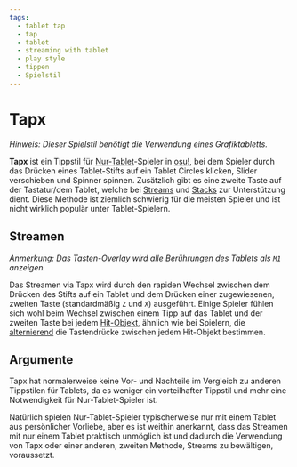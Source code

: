```yaml
---
tags:
  - tablet tap
  - tap
  - tablet
  - streaming with tablet
  - play style
  - tippen
  - Spielstil
---
```


# Tapx

*Hinweis: Dieser Spielstil benötigt die Verwendung eines Grafiktabletts.*

**Tapx** ist ein Tippstil für [Nur-Tablet](/wiki/Play_style#nur-tablet)-Spieler in [osu!](/wiki/Game_mode/osu!), bei dem Spieler durch das Drücken eines Tablet-Stifts auf ein Tablet Circles klicken, Slider verschieben und Spinner spinnen. Zusätzlich gibt es eine zweite Taste auf der Tastatur/dem Tablet, welche bei [Streams](/wiki/Beatmap/Pattern/Stream) und [Stacks](/wiki/Mapping_techniques/Stack) zur Unterstützung dient. Diese Methode ist ziemlich schwierig für die meisten Spieler und ist nicht wirklich populär unter Tablet-Spielern.

## Streamen

*Anmerkung: Das Tasten-Overlay wird alle Berührungen des Tablets als `M1` anzeigen.*

Das Streamen via Tapx wird durch den rapiden Wechsel zwischen dem Drücken des Stifts auf ein Tablet und dem Drücken einer zugewiesenen, zweiten Taste (standardmäßig `Z` und `X`) ausgeführt. Einige Spieler fühlen sich wohl beim Wechsel zwischen einem Tipp auf das Tablet und der zweiten Taste bei jedem [Hit-Objekt](/wiki/Hit_object), ähnlich wie bei Spielern, die [alternierend](/wiki/Play_style/Alternating) die Tastendrücke zwischen jedem Hit-Objekt bestimmen.

## Argumente

Tapx hat normalerweise keine Vor- und Nachteile im Vergleich zu anderen Tippstilen für Tablets, da es weniger ein vorteilhafter Tippstil und mehr eine Notwendigkeit für Nur-Tablet-Spieler ist.

Natürlich spielen Nur-Tablet-Spieler typischerweise nur mit einem Tablet aus persönlicher Vorliebe, aber es ist weithin anerkannt, dass das Streamen mit nur einem Tablet praktisch unmöglich ist und dadurch die Verwendung von Tapx oder einer anderen, zweiten Methode, Streams zu bewältigen, voraussetzt.
